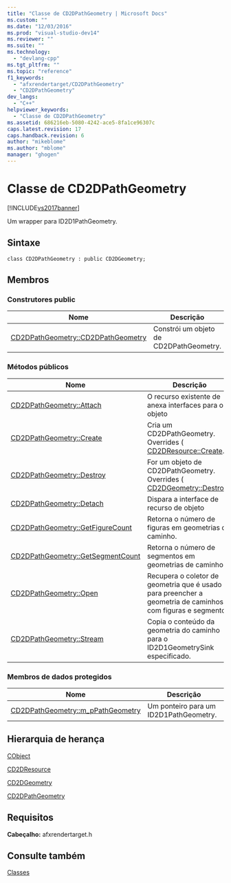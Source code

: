 ```yaml
---
title: "Classe de CD2DPathGeometry | Microsoft Docs"
ms.custom: ""
ms.date: "12/03/2016"
ms.prod: "visual-studio-dev14"
ms.reviewer: ""
ms.suite: ""
ms.technology: 
  - "devlang-cpp"
ms.tgt_pltfrm: ""
ms.topic: "reference"
f1_keywords: 
  - "afxrendertarget/CD2DPathGeometry"
  - "CD2DPathGeometry"
dev_langs: 
  - "C++"
helpviewer_keywords: 
  - "Classe de CD2DPathGeometry"
ms.assetid: 686216eb-5080-4242-ace5-8fa1ce96307c
caps.latest.revision: 17
caps.handback.revision: 6
author: "mikeblome"
ms.author: "mblome"
manager: "ghogen"
---
```

# Classe de CD2DPathGeometry
[!INCLUDE[vs2017banner](../../assembler/inline/includes/vs2017banner.md)]

Um wrapper para ID2D1PathGeometry.  
  
## Sintaxe  
  
```  
class CD2DPathGeometry : public CD2DGeometry;  
```  
  
## Membros  
  
### Construtores public  
  
|Nome|Descrição|  
|----------|---------------|  
|[CD2DPathGeometry::CD2DPathGeometry](../Topic/CD2DPathGeometry::CD2DPathGeometry.md)|Constrói um objeto de CD2DPathGeometry.|  
  
### Métodos públicos  
  
|Nome|Descrição|  
|----------|---------------|  
|[CD2DPathGeometry::Attach](../Topic/CD2DPathGeometry::Attach.md)|O recurso existente de anexa interfaces para o objeto|  
|[CD2DPathGeometry::Create](../Topic/CD2DPathGeometry::Create.md)|Cria um CD2DPathGeometry.  Overrides \( [CD2DResource::Create](../Topic/CD2DResource::Create.md).\)|  
|[CD2DPathGeometry::Destroy](../Topic/CD2DPathGeometry::Destroy.md)|For um objeto de CD2DPathGeometry.  Overrides \( [CD2DGeometry::Destroy](../Topic/CD2DGeometry::Destroy.md).\)|  
|[CD2DPathGeometry::Detach](../Topic/CD2DPathGeometry::Detach.md)|Dispara a interface de recurso de objeto|  
|[CD2DPathGeometry::GetFigureCount](../Topic/CD2DPathGeometry::GetFigureCount.md)|Retorna o número de figuras em geometrias de caminho.|  
|[CD2DPathGeometry::GetSegmentCount](../Topic/CD2DPathGeometry::GetSegmentCount.md)|Retorna o número de segmentos em geometrias de caminho.|  
|[CD2DPathGeometry::Open](../Topic/CD2DPathGeometry::Open.md)|Recupera o coletor de geometria que é usado para preencher a geometria de caminhos com figuras e segmentos.|  
|[CD2DPathGeometry::Stream](../Topic/CD2DPathGeometry::Stream.md)|Copia o conteúdo da geometria do caminho para o ID2D1GeometrySink especificado.|  
  
### Membros de dados protegidos  
  
|Nome|Descrição|  
|----------|---------------|  
|[CD2DPathGeometry::m\_pPathGeometry](../Topic/CD2DPathGeometry::m_pPathGeometry.md)|Um ponteiro para um ID2D1PathGeometry.|  
  
## Hierarquia de herança  
 [CObject](../Topic/CObject%20Class.md)  
  
 [CD2DResource](../Topic/CD2DResource%20Class.md)  
  
 [CD2DGeometry](../Topic/CD2DGeometry%20Class.md)  
  
 [CD2DPathGeometry](../../mfc/reference/cd2dpathgeometry-class.md)  
  
## Requisitos  
 **Cabeçalho:** afxrendertarget.h  
  
## Consulte também  
 [Classes](../Topic/MFC%20Classes.md)